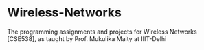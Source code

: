 # Wireless-Networks
The programming assignments and projects for Wireless Networks [CSE538], as taught by Prof. Mukulika Maity at IIIT-Delhi
